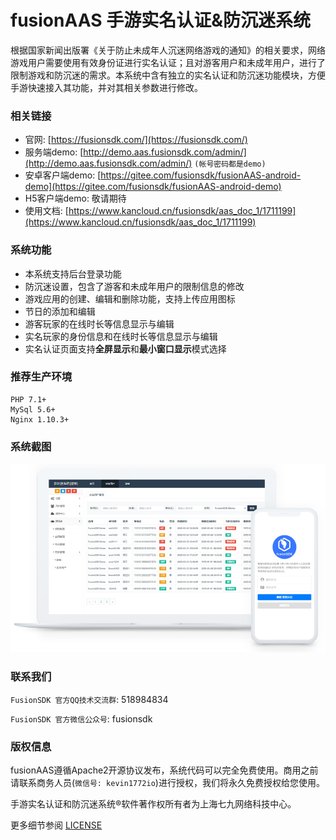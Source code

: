 fusionAAS 手游实名认证&防沉迷系统
===============

根据国家新闻出版署《关于防止未成年人沉迷网络游戏的通知》的相关要求，网络游戏用户需要使用有效身份证进行实名认证；且对游客用户和未成年用户，进行了限制游戏和防沉迷的需求。本系统中含有独立的实名认证和防沉迷功能模块，方便手游快速接入其功能，并对其相关参数进行修改。

### 相关链接
- 官网: [https://fusionsdk.com/](https://fusionsdk.com/)
- 服务端demo: [http://demo.aas.fusionsdk.com/admin/](http://demo.aas.fusionsdk.com/admin/) `(帐号密码都是demo)`
- 安卓客户端demo: [https://gitee.com/fusionsdk/fusionAAS-android-demo](https://gitee.com/fusionsdk/fusionAAS-android-demo)
- H5客户端demo: 敬请期待
- 使用文档: [https://www.kancloud.cn/fusionsdk/aas_doc_1/1711199](https://www.kancloud.cn/fusionsdk/aas_doc_1/1711199)

### 系统功能

- 本系统支持后台登录功能
- 防沉迷设置，包含了游客和未成年用户的限制信息的修改
- 游戏应用的创建、编辑和删除功能，支持上传应用图标
- 节日的添加和编辑
- 游客玩家的在线时长等信息显示与编辑
- 实名玩家的身份信息和在线时长等信息显示与编辑
- 实名认证页面支持**全屏显示**和**最小窗口显示**模式选择

### 推荐生产环境

```
PHP 7.1+
MySql 5.6+
Nginx 1.10.3+
```

### 系统截图

![](public/static/images/screenshot.png)

### 联系我们

`FusionSDK 官方QQ技术交流群`: 518984834

`FusionSDK 官方微信公众号`: fusionsdk

### 版权信息

fusionAAS遵循Apache2开源协议发布，系统代码可以完全免费使用。商用之前请联系商务人员(`微信号: kevin1772io`)进行授权，我们将永久免费授权给您使用。

手游实名认证和防沉迷系统®软件著作权所有者为上海七九网络科技中心。

更多细节参阅 [LICENSE](LICENSE)
